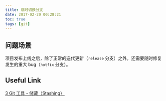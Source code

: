 ```yaml
---
title: 临时切换分支
date: 2017-02-20 00:28:21
toc: true
tags: [git]
---
```


## 问题场景

项目发布上线之后，除了正常的迭代更新（`release` 分支）之外，还需要随时修复发生的重大 bug（`hotfix` 分支）。


## Useful Link

[3 Git 工具 - 储藏（Stashing）](https://git-scm.com/book/zh/v1/Git-%E5%B7%A5%E5%85%B7-%E5%82%A8%E8%97%8F%EF%BC%88Stashing%EF%BC%89)